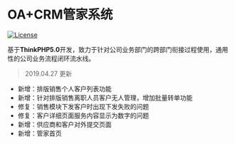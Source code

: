 OA+CRM管家系统
===============

[![License](https://poser.pugx.org/topthink/think/license)](https://packagist.org/packages/topthink/think)

基于**ThinkPHP5.0**开发，致力于针对公司业务部门的跨部门衔接过程使用，通用性的公司业务流程闭环流水线。

> 2019.04.27 更新

* 新增：排版销售个人客户列表功能
* 新增：针对排版销售离职人员客户无人管理，增加批量转单功能
* 修复：销售模块下发客户时出现下发失败的问题
* 修复：客户详细页面服务内容显示为数字的问题
* 新增：供应商和客户对外提交页面
* 新增：管家首页

